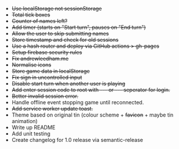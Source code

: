 - ~~Use localStorage not sessionStorage~~
- ~~Total tick boxes~~
- ~~Counter of names left?~~
- ~~Add timer (starts on "Start turn", pauses on "End turn")~~
- ~~Allow the user to skip submitting names~~
- ~~Store timestamp and check for old sessions~~
- ~~Use a hash router and deploy via GitHub actions > gh-pages~~
- ~~Setup firebase security rules~~
- ~~Fix andrewleedham.me~~
- ~~Normalise icons~~
- ~~Store game data in localStorage~~
- ~~Fix sign in uncontrolled input~~
- ~~Disable start turn when another user is playing~~
- ~~Add enter session code to root with --- or --- seperator for login.~~
- ~~Better invalid session error.~~
- Handle offline event stopping game until reconnected.
- ~~Add service worker update toast.~~
- Theme based on original tin (colour scheme + ~~favicon~~ + maybe tin animation)
- Write up README
- Add unit testing
- Create changelog for 1.0 release via semantic-release